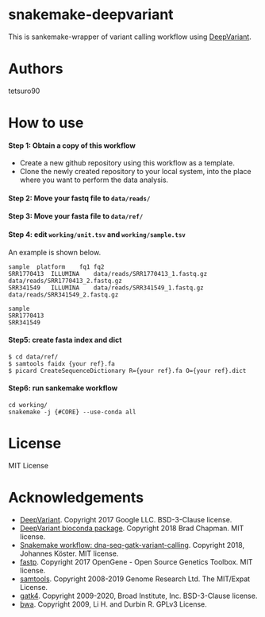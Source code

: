 # snakemake-deepvariant
This is sankemake-wrapper of variant calling workflow using [DeepVariant](https://github.com/google/deepvariant).  

# Authors
tetsuro90

# How to use

#### Step 1: Obtain a copy of this workflow
* Create a new github repository using this workflow as a template.
* Clone the newly created repository to your local system, into the place where you want to perform the data analysis.

#### Step 2: Move your fastq file to `data/reads/`

#### Step 3: Move your fasta file to `data/ref/`

#### Step 4: edit `working/unit.tsv` and `working/sample.tsv`
An example is shown below.  
```
sample	platform	fq1	fq2
SRR1770413	ILLUMINA	data/reads/SRR1770413_1.fastq.gz	data/reads/SRR1770413_2.fastq.gz
SRR341549	ILLUMINA	data/reads/SRR341549_1.fastq.gz	data/reads/SRR341549_2.fastq.gz
```

```
sample
SRR1770413
SRR341549
```

#### Step5: create fasta index and dict
```
$ cd data/ref/
$ samtools faidx {your ref}.fa
$ picard CreateSequenceDictionary R={your ref}.fa O={your ref}.dict
```

#### Step6: run sankemake workflow
```
cd working/
snakemake -j {#CORE} --use-conda all
```

# License
MIT License

# Acknowledgements
* [DeepVariant](https://github.com/google/deepvariant). Copyright 2017 Google LLC. BSD-3-Clause license.
* [DeepVariant bioconda package](https://github.com/bioconda/bioconda-recipes/tree/master/recipes/deepvariant). Copyright 2018 Brad Chapman. MIT license.
* [Snakemake workflow: dna-seq-gatk-variant-calling](https://github.com/snakemake-workflows/dna-seq-gatk-variant-calling). Copyright 2018, Johannes Köster. MIT license.
* [fastp](https://github.com/OpenGene/fastp). Copyright 2017 OpenGene - Open Source Genetics Toolbox. MIT license.
* [samtools](https://github.com/samtools/samtools). Copyright 2008-2019 Genome Research Ltd. The MIT/Expat License.
* [gatk4](https://github.com/broadinstitute/gatk). Copyright 2009-2020, Broad Institute, Inc. BSD-3-Clause license.
* [bwa](https://github.com/lh3/bwa). Copyright 2009, Li H. and Durbin R. GPLv3 License.
 
